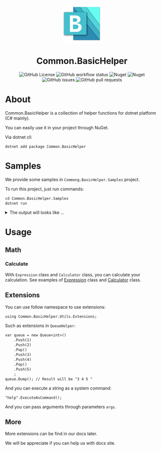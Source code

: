 <p align="center">
  <a href="#" target="_blank" rel="noopener noreferrer">
    <img width="128" src="https://raw.githubusercontent.com/Crequency/Common.BasicHelper/main/Common.BasicHelper/icon.png" alt="Common.BasicHelper Logo">
  </a>
</p>

<h1 align="center">Common.BasicHelper</h1>

<p align="center">
  <img alt="GitHub License" src="https://img.shields.io/github/license/Crequency/Common.BasicHelper">
  <img alt="GitHub workflow status" src="https://img.shields.io/github/actions/workflow/status/Crequency/Common.BasicHelper/build.yml"></img>
  <img alt="Nuget" src="https://img.shields.io/nuget/v/Common.BasicHelper">
  <img alt="Nuget" src="https://img.shields.io/nuget/dt/Common.BasicHelper?label=nuget">
  <img alt="GitHub issues" src="https://img.shields.io/github/issues/Crequency/Common.BasicHelper">
  <img alt="GitHub pull requests" src="https://img.shields.io/github/issues-pr/Crequency/Common.BasicHelper">
</p>

# About

Common.BasicHelper is a collection of helper functions for dotnet platform (C# mainly).

You can easily use it in your project through NuGet.

Via dotnet cli

```shell
dotnet add package Common.BasicHelper
```

# Samples

We provide some samples in `Commong.BasicHelper.Samples` project.

To run this project, just run commands:

```shell
cd Common.BasicHelper.Samples
dotnet run
```

<details>
<summary>The output will looks like ...</summary>

<br>

```plaintext
info: Microsoft.Hosting.Lifetime[14]
      Now listening on: http://localhost:<port>
info: Microsoft.Hosting.Lifetime[0]
      Application started. Press Ctrl+C to shut down.
info: Microsoft.Hosting.Lifetime[0]
      Hosting environment: Development
info: Microsoft.Hosting.Lifetime[0]
      Content root path: <path>
```

`<port>` label is the port number of the server.

Then you can visit `http://localhost:<port>/swagger/index.html` to see the samples.

</details>

# Usage

## Math

### Calculate

With `Expression` class and `Calculator` class, you can calculate your calculation.
See examples of [Expression](./Common.BasicHelper.Test/Math/Expression_Tests.cs) class and [Calculator](./Common.BasicHelper.Test/Math/Calculator_Tests.cs) class.

## Extensions

You can use follow namespace to use extensions:

```CSharp
using Common.BasicHelper.Utils.Extensions;
```

Such as extensions in `QueueHelper`:

```CSharp
var queue = new Queue<int>()
    .Push(1)
    .Push(2)
    .Pop()
    .Push(3)
    .Push(4)
    .Pop()
    .Push(5)
    ;
queue.Dump(); // Result will be "3 4 5 "
```

And you can execute a string as a system command:

```CSharp
"help".ExecuteAsCommand();
```

And you can pass arguments through parameters `args`.

## More

More extensions can be find in our docs later.

We will be appreciate if you can help us with docs site.




